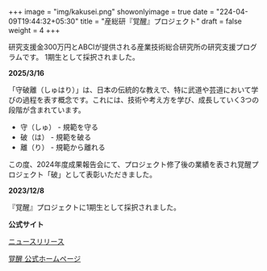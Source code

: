 +++
image = "img/kakusei.png"
showonlyimage = true
date = "224-04-09T19:44:32+05:30"
title = "産総研『覚醒』プロジェクト"
draft = false
weight = 4
+++

研究支援金300万円とABCIが提供される産業技術総合研究所の研究支援プログラムです。
1期生として採択されました。

<!--more-->

**2025/3/16**

「守破離（しゅはり）」は、日本の伝統的な教えで、特に武道や芸道において学びの過程を表す概念です。これには、技術や考え方を学び、成長していく3つの段階が含まれています。
- 守（しゅ） - 規範を守る
- 破（は） - 規範を破る
- 離（り） - 規範から離れる

この度、2024年度成果報告会にて、プロジェクト修了後の業績を表され覚醒プロジェクト「破」として表彰いただきました。


**2023/12/8**

『覚醒』プロジェクトに1期生として採択されました。

**公式サイト**

[ニュースリリース](https://www.aist.go.jp/aist_j/news/au20231208.html)

[覚醒 公式ホームページ](https://kakusei.aist.go.jp)


